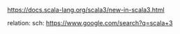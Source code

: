 https://docs.scala-lang.org/scala3/new-in-scala3.html

relation:
sch: https://www.google.com/search?q=scala+3
